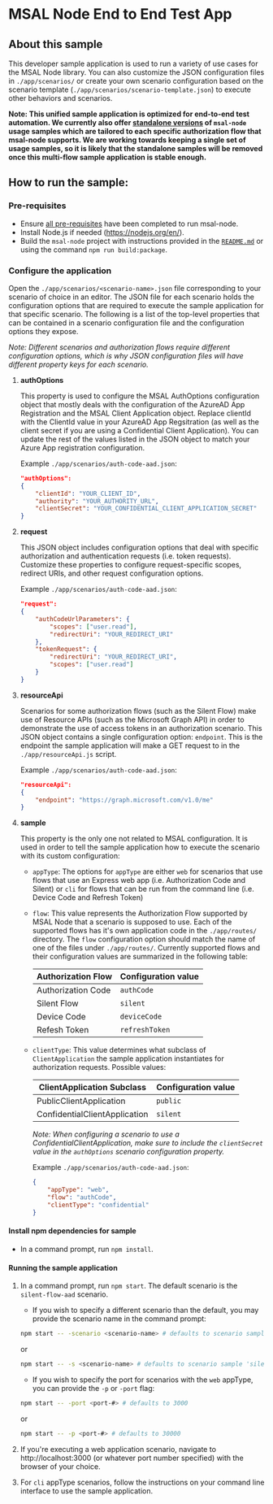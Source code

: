 # MSAL Node End to End Test App

## About this sample

This developer sample application is used to run a variety of use cases for the MSAL Node library. You can also customize the JSON configuration files in `./app/scenarios/` or create your own scenario configuration based on the scenario template (`./app/scenarios/scenario-template.json`) to execute other behaviors and scenarios.

**Note: This unified sample application is optimized for end-to-end test automation. We currently also offer [standalone versions](../standalone-samples) of `msal-node` usage samples which are tailored to each specific authorization flow that msal-node supports. We are working towards keeping a single set of usage samples, so it is likely that the standalone samples will be removed once this multi-flow sample application is stable enough.**

## How to run the sample:

### Pre-requisites
- Ensure [all pre-requisites](../../../lib/msal-node/README.md#prerequisites) have been completed to run msal-node.
- Install Node.js if needed (https://nodejs.org/en/).
- Build the `msal-node` project with instructions provided in the [`README.md`](../../../lib/msal-node/README.md) or using the command `npm run build:package`.

### Configure the application
Open the `./app/scenarios/<scenario-name>.json` file corresponding to your scenario of choice in an editor. The JSON file for each scenario holds the configuration options that are required to execute the sample application for that specific scenario. The following is a list of the top-level properties that can be contained in a scenario configuration file and the configuration options they expose.

*Note: Different scenarios and authorization flows require different configuration options, which is why JSON configuration files will have different property keys for each scenario.*


1. **authOptions**

    This property is used to configure the MSAL AuthOptions configuration object that mostly deals with the configuration of the AzureAD App Registration and the MSAL Client Application object. Replace clientId with the ClientId value in your AzureAD App Regsitration (as well as the client secret if you are using a Confidential Client Application). You can update the rest of the values listed in the JSON object to match your Azure App registration configuration.

    Example `./app/scenarios/auth-code-aad.json`:

    ```json
    "authOptions":
    {
        "clientId": "YOUR_CLIENT_ID",
        "authority": "YOUR_AUTHORITY_URL",
        "clientSecret": "YOUR_CONFIDENTIAL_CLIENT_APPLICATION_SECRET"
    }
    ```

2. **request**

    This JSON object includes configuration options that deal with specific authorization and authentication requests (i.e. token requests). Customize these properties to configure request-specific scopes, redirect URIs, and other request configuration options.

    Example `./app/scenarios/auth-code-aad.json`:

    ```json
    "request":
    {
        "authCodeUrlParameters": {
            "scopes": ["user.read"],
            "redirectUri": "YOUR_REDIRECT_URI"
        },
        "tokenRequest": {
            "redirectUri": "YOUR_REDIRECT_URI",
            "scopes": ["user.read"]
        }
    }
    ```

3. **resourceApi**

    Scenarios for some authorization flows (such as the Silent Flow) make use of Resource APIs (such as the Microsoft Graph API) in order to demonstrate the use of access tokens in an authorization scenario. This JSON object contains a single configuration option: `endpoint`. This is the endpoint the sample application will make a GET request to in the `./app/resourceApi.js` script.

    Example `./app/scenarios/auth-code-aad.json`:

    ```json
    "resourceApi":
    {
        "endpoint": "https://graph.microsoft.com/v1.0/me"
    }
    ```

4. **sample**

    This property is the only one not related to MSAL configuration. It is used in order to tell the sample application how to execute the scenario with its custom configuration:

    - `appType`: The options for `appType` are either `web` for scenarios that use flows that use an Express web app (i.e. Authorization Code and Silent) or `cli` for flows that can be run from the command line (i.e. Device Code and Refresh Token)

    - `flow`: This value represents the Authorization Flow supported by MSAL Node that a scenario is supposed to use. Each of the supported flows has it's own application code in the `./app/routes/` directory. The `flow` configuration option should match the name of one of the files under `./app/routes/`. Currently supported flows and their configuration values are summarized in the following table:

        | Authorization Flow | Configuration value |
        | ------------------ | ------------------- |
        | Authorization Code |     `authCode`      |
        | Silent Flow        |      `silent`       |
        | Device Code        |    `deviceCode`     |
        | Refesh Token       |   `refreshToken`    |
    
    - `clientType`: This value determines what subclass of `ClientApplication` the sample application instantiates for authorization requests. Possible values:
        
        |  ClientApplication Subclass   | Configuration value |
        | ----------------------------- | ------------------- |
        | PublicClientApplication       |      `public`       |
        | ConfidentialClientApplication |      `silent`       |

        *Note: When configuring a scenario to use a ConfidentialClientApplication, make sure to include the `clientSecret` value in the `authOptions` scenario configuration property.*

        Example `./app/scenarios/auth-code-aad.json`:

        ```json
        {
            "appType": "web",
            "flow": "authCode",
            "clientType": "confidential"
        }
        ```


#### Install npm dependencies for sample
- In a command prompt, run `npm install`.

#### Running the sample application
1. In a command prompt, run `npm start`. The default scenario is the `silent-flow-aad` scenario.
    - If you wish to specify a different scenario than the default, you may provide the scenario name in the command prompt:
    ```bash
    npm start -- -scenario <scenario-name> # defaults to scenario sample 'silent-flow-aad.json'
    ```
    
    or

    ```bash
    npm start -- -s <scenario-name> # defaults to scenario sample 'silent-flow-aad.json
    ```

    - If you wish to specify the port for scenarios with the `web` appType, you can provide the `-p` or `-port` flag:
    ```bash
    npm start -- -port <port-#> # defaults to 3000
    ```

    or
    
    ```bash
    npm start -- -p <port-#> # defaults to 30000
    ```

2. If you're executing a web application scenario, navigate to http://localhost:3000 (or whatever port number specified) with the browser of your choice.

3. For `cli` appType scenarios, follow the instructions on your command line interface to use the sample application.
